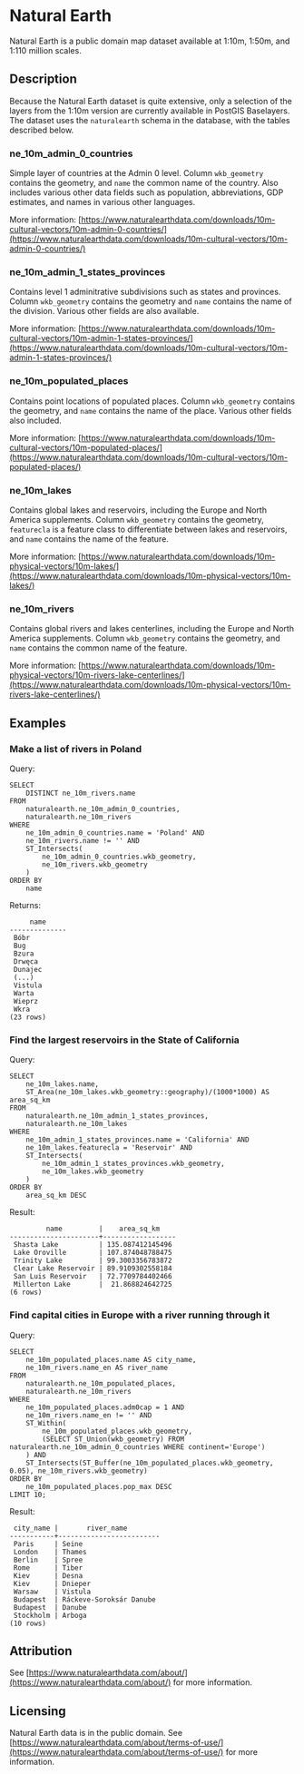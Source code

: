 # Natural Earth

Natural Earth is a public domain map dataset available at 1:10m, 1:50m, and 1:110 million scales. 

## Description

Because the Natural Earth dataset is quite extensive, only a selection of the layers from the 1:10m version are currently available in PostGIS Baselayers. The dataset uses the `naturalearth` schema in the database, with the tables described below.

### ne_10m_admin_0_countries

Simple layer of countries at the Admin 0 level. Column `wkb_geometry` contains the geometry, and `name` the common name of the country. Also includes various other data fields such as population, abbreviations, GDP estimates, and names in various other languages. 

More information: [https://www.naturalearthdata.com/downloads/10m-cultural-vectors/10m-admin-0-countries/](https://www.naturalearthdata.com/downloads/10m-cultural-vectors/10m-admin-0-countries/)

### ne_10m_admin_1_states_provinces

Contains level 1 adminitrative subdivisions such as states and provinces. Column `wkb_geometry` contains the geometry and `name` contains the name of the division. Various other fields are also available.

More information: [https://www.naturalearthdata.com/downloads/10m-cultural-vectors/10m-admin-1-states-provinces/](https://www.naturalearthdata.com/downloads/10m-cultural-vectors/10m-admin-1-states-provinces/)

### ne_10m_populated_places

Contains point locations of populated places. Column `wkb_geometry` contains the geometry, and `name` contains the name of the place. Various other fields also included.

More information: [https://www.naturalearthdata.com/downloads/10m-cultural-vectors/10m-populated-places/](https://www.naturalearthdata.com/downloads/10m-cultural-vectors/10m-populated-places/)

### ne_10m_lakes

Contains global lakes and reservoirs, including the Europe and North America supplements. Column `wkb_geometry` contains the geometry, `featurecla` is a feature class to differentiate between lakes and reservoirs, and `name` contains the name of the feature.

More information: [https://www.naturalearthdata.com/downloads/10m-physical-vectors/10m-lakes/](https://www.naturalearthdata.com/downloads/10m-physical-vectors/10m-lakes/)

### ne_10m_rivers

Contains global rivers and lakes centerlines, including the Europe and North America supplements. Column `wkb_geometry` contains the geometry, and `name` contains the common name of the feature.

More information: [https://www.naturalearthdata.com/downloads/10m-physical-vectors/10m-rivers-lake-centerlines/](https://www.naturalearthdata.com/downloads/10m-physical-vectors/10m-rivers-lake-centerlines/)

## Examples

### Make a list of rivers in Poland

Query:

    SELECT 
        DISTINCT ne_10m_rivers.name
    FROM 
        naturalearth.ne_10m_admin_0_countries, 
        naturalearth.ne_10m_rivers 
    WHERE 
        ne_10m_admin_0_countries.name = 'Poland' AND 
		ne_10m_rivers.name != '' AND
        ST_Intersects(
            ne_10m_admin_0_countries.wkb_geometry,
            ne_10m_rivers.wkb_geometry
        ) 
    ORDER BY 
        name

Returns:

         name     
    --------------
     Bóbr
     Bug
     Bzura
     Drwęca
     Dunajec
     (...)
     Vistula
     Warta
     Wieprz
     Wkra
    (23 rows)

### Find the largest reservoirs in the State of California

Query:

    SELECT 
        ne_10m_lakes.name,
        ST_Area(ne_10m_lakes.wkb_geometry::geography)/(1000*1000) AS area_sq_km
    FROM 
        naturalearth.ne_10m_admin_1_states_provinces, 
        naturalearth.ne_10m_lakes 
    WHERE 
        ne_10m_admin_1_states_provinces.name = 'California' AND 
        ne_10m_lakes.featurecla = 'Reservoir' AND
        ST_Intersects(
            ne_10m_admin_1_states_provinces.wkb_geometry,
            ne_10m_lakes.wkb_geometry
        ) 
    ORDER BY 
        area_sq_km DESC

Result:

             name         |    area_sq_km    
    ----------------------+------------------
     Shasta Lake          | 135.087412145496
     Lake Oroville        | 107.874048788475
     Trinity Lake         | 99.3003356783872
     Clear Lake Reservoir | 89.9109302558184
     San Luis Reservoir   | 72.7709784402466
     Millerton Lake       |  21.868824642725
    (6 rows)

### Find capital cities in Europe with a river running through it

Query:

	SELECT 
		ne_10m_populated_places.name AS city_name,
		ne_10m_rivers.name_en AS river_name
	FROM 
		naturalearth.ne_10m_populated_places,
		naturalearth.ne_10m_rivers
	WHERE 
		ne_10m_populated_places.adm0cap = 1 AND 
		ne_10m_rivers.name_en != '' AND
		ST_Within(
			ne_10m_populated_places.wkb_geometry,
			(SELECT ST_Union(wkb_geometry) FROM naturalearth.ne_10m_admin_0_countries WHERE continent='Europe')
		) AND
		ST_Intersects(ST_Buffer(ne_10m_populated_places.wkb_geometry, 0.05), ne_10m_rivers.wkb_geometry)
	ORDER BY 
	 	ne_10m_populated_places.pop_max DESC
	LIMIT 10;

Result:

     city_name |       river_name        
    -----------+-------------------------
     Paris     | Seine
     London    | Thames
     Berlin    | Spree
     Rome      | Tiber
     Kiev      | Desna
     Kiev      | Dnieper
     Warsaw    | Vistula
     Budapest  | Ráckeve-Soroksár Danube
     Budapest  | Danube
     Stockholm | Arboga
    (10 rows)


## Attribution

See [https://www.naturalearthdata.com/about/](https://www.naturalearthdata.com/about/) for more information.

## Licensing

Natural Earth data is in the public domain. See [https://www.naturalearthdata.com/about/terms-of-use/](https://www.naturalearthdata.com/about/terms-of-use/) for more information.

